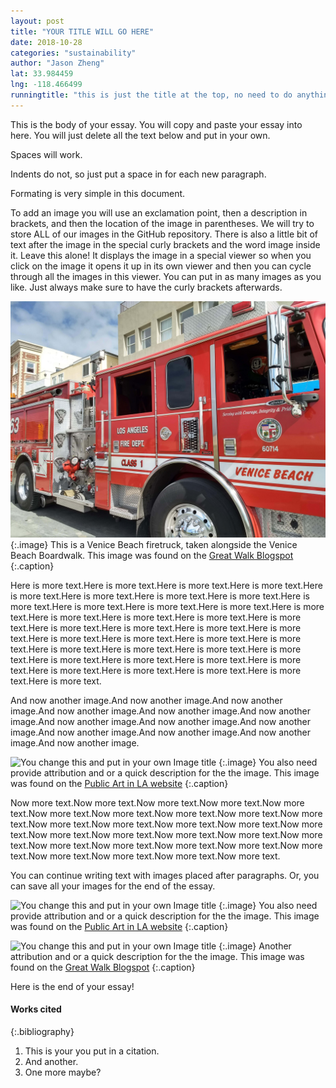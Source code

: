 ```yaml
---
layout: post
title: "YOUR TITLE WILL GO HERE"
date: 2018-10-28
categories: "sustainability" 
author: "Jason Zheng"
lat: 33.984459
lng: -118.466499
runningtitle: "this is just the title at the top, no need to do anything here"
---
```

This is the body of your essay. You will copy and paste your essay into here. You will just delete all the text below and put in your own.

Spaces will work.

Indents do not, so just put a space in for each new paragraph.

Formating is very simple in this document. 

To add an image you will use an exclamation point, then a description in brackets, and then the location of the image in parentheses. We will try to store ALL of our images in the GitHub repository.  There is also a little bit of text after the image in the special curly brackets and the word image inside it. Leave this alone! It displays the image in a special viewer so when you click on the image it opens it up in its own viewer and then you can cycle through all the images in this viewer. You can put in as many images as you like. Just always make sure to have the curly brackets afterwards.
   
   
![Venice Beach Firetruck](images/Zheng_Firetruck.jpg)
   {:.image}
This is a Venice Beach firetruck, taken alongside the Venice Beach Boardwalk. This image was found on the [Great Walk Blogspot](http://greatlawalk.blogspot.com/2016/11/)
   {:.caption} 

Here is more text.Here is more text.Here is more text.Here is more text.Here is more text.Here is more text.Here is more text.Here is more text.Here is more text.Here is more text.Here is more text.Here is more text.Here is more text.Here is more text.Here is more text.Here is more text.Here is more text.Here is more text.Here is more text.Here is more text.Here is more text.Here is more text.Here is more text.Here is more text.Here is more text.Here is more text.Here is more text.Here is more text.Here is more text.Here is more text.Here is more text.Here is more text.Here is more text.Here is more text.Here is more text.Here is more text.Here is more text.Here is more text.

And now another image.And now another image.And now another image.And now another image.And now another image.And now another image.And now another image.And now another image.And now another image.And now another image.And now another image.And now another image.And now another image.

![You change this and put in your own Image title](images/example1.jpg)
   {:.image}
You also need provide attribution and or a quick description for the the image. This image was found on the [Public Art in LA website](http://www.publicartinla.com/LA_murals/Hollywood/cat_fairfax.html)
   {:.caption} 

Now more text.Now more text.Now more text.Now more text.Now more text.Now more text.Now more text.Now more text.Now more text.Now more text.Now more text.Now more text.Now more text.Now more text.Now more text.Now more text.Now more text.Now more text.Now more text.Now more text.Now more text.Now more text.Now more text.Now more text.Now more text.Now more text.Now more text.Now more text.Now more text.


You can continue writing text with images placed after paragraphs. Or, you can save all your images for the end of the essay.

![You change this and put in your own Image title](images/example1.jpg)
   {:.image}
You also need provide attribution and or a quick description for the the image. This image was found on the [Public Art in LA website](http://www.publicartinla.com/LA_murals/Hollywood/cat_fairfax.html)
   {:.caption} 
   
![You change this and put in your own Image title](images/example2.jpg)
   {:.image}
Another attribution and or a quick description for the the image. This image was found on the [Great Walk Blogspot](http://greatlawalk.blogspot.com/2016/11/)
   {:.caption} 

Here is the end of your essay!

#### Works cited

{:.bibliography} 
1. This is your you put in a citation.
2. And another.
3. One more maybe?
